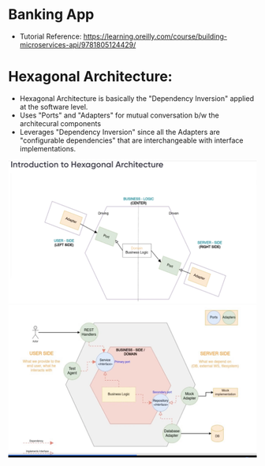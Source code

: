 # Banking App
- Tutorial Reference: https://learning.oreilly.com/course/building-microservices-api/9781805124429/

# Hexagonal Architecture:
- Hexagonal Architecture is basically the "Dependency Inversion" applied at the software level.
- Uses "Ports" and "Adapters" for mutual conversation b/w the architecural components
- Leverages "Dependency Inversion" since all the Adapters are "configurable dependencies" that are interchangeable with interface implementations. 

<img src="./assets/images/hexagonal_architecture.png" alt="Basic structure of hexagonal architecture">
<img src="./assets/images/hexagonal_architecture_2.png" alt="detailed structure pf hexagonal architecture">